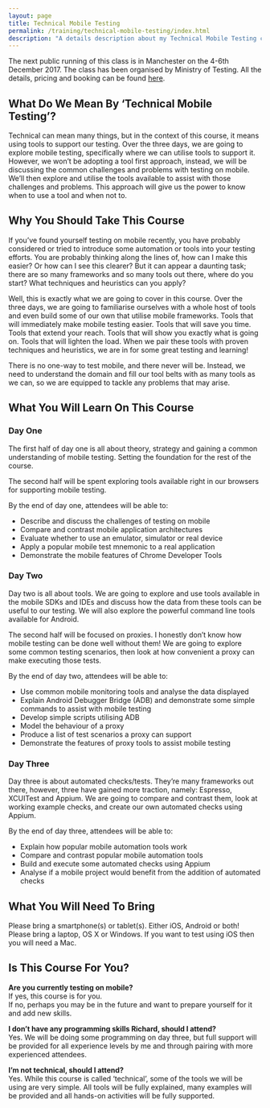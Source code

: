 ```yaml
---
layout: page
title: Technical Mobile Testing
permalink: /training/technical-mobile-testing/index.html
description: "A details description about my Technical Mobile Testing class"
---
```

The next public running of this class is in Manchester on the 4-6th December 2017. The class has been organised by Ministry of Testing. All the details, pricing and booking can be found [here](https://ministryoftesting.com/events/technical-mobile-testing-3-day-class-manchester-richard-bradshaw).

## What Do We Mean By ‘Technical Mobile Testing’?
Technical can mean many things, but in the context of this course, it means using tools to support our testing. Over the three days, we are going to explore mobile testing, specifically where we can utilise tools to support it. However, we won’t be adopting a tool first approach, instead, we will be discussing the common challenges and problems with testing on mobile. We’ll then explore and utilise the tools available to assist with those challenges and problems. This approach will give us the power to know when to use a tool and when not to.

## Why You Should Take This Course
If you’ve found yourself testing on mobile recently, you have probably considered or tried to introduce some automation or tools into your testing efforts. You are probably thinking along the lines of, how can I make this easier? Or how can I see this clearer? But it can appear a daunting task; there are so many frameworks and so many tools out there, where do you start? What techniques and heuristics can you apply?

Well, this is exactly what we are going to cover in this course. Over the three days, we are going to familiarise ourselves with a whole host of tools and even build some of our own that utilise mobile frameworks. Tools that will immediately make mobile testing easier. Tools that will save you time. Tools that extend your reach. Tools that will show you exactly what is going on. Tools that will lighten the load. When we pair these tools with proven techniques and heuristics, we are in for some great testing and learning!

There is no one-way to test mobile, and there never will be. Instead, we need to understand the domain and fill our tool belts with as many tools as we can, so we are equipped to tackle any problems that may arise.

## What You Will Learn On This Course
### Day One
The first half of day one is all about theory, strategy and gaining a common understanding of mobile testing. Setting the foundation for the rest of the course.

The second half will be spent exploring tools available right in our browsers for supporting mobile testing.

By the end of day one, attendees will be able to:
* Describe and discuss the challenges of testing on mobile
* Compare and contrast mobile application architectures
* Evaluate whether to use an emulator, simulator or real device
* Apply a popular mobile test mnemonic to a real application
* Demonstrate the mobile features of Chrome Developer Tools

### Day Two
Day two is all about tools. We are going to explore and use tools available in the mobile SDKs and IDEs and discuss how the data from these tools can be useful to our testing. We will also explore the powerful command line tools available for Android.

The second half will be focused on proxies. I honestly don’t know how mobile testing can be done well without them! We are going to explore some common testing scenarios, then look at how convenient a proxy can make executing those tests.

By the end of day two, attendees will be able to:
* Use common mobile monitoring tools and analyse the data displayed
* Explain Android Debugger Bridge (ADB) and demonstrate some simple commands to assist with mobile testing
* Develop simple scripts utilising ADB
* Model the behaviour of a proxy
* Produce a list of test scenarios a proxy can support
* Demonstrate the features of proxy tools to assist mobile testing

### Day Three
Day three is about automated checks/tests. They’re many frameworks out there, however, three have gained more traction, namely: Espresso, XCUITest and Appium. We are going to compare and contrast them, look at working example checks, and create our own automated checks using Appium.

By the end of day three, attendees will be able to:
* Explain how popular mobile automation tools work
* Compare and contrast popular mobile automation tools
* Build and execute some automated checks using Appium
* Analyse if a mobile project would benefit from the addition of automated checks

## What You Will Need To Bring
Please bring a smartphone(s) or tablet(s). Either iOS, Android or both!  
Please bring a laptop, OS X or Windows. If you want to test using iOS then you will need a Mac.

## Is This Course For You?
**Are you currently testing on mobile?**  
If yes, this course is for you.  
If no, perhaps you may be in the future and want to prepare yourself for it and add new skills.

**I don’t have any programming skills Richard, should I attend?**  
Yes. We will be doing some programming on day three, but full support will be provided for all experience levels by me and through pairing with more experienced attendees.

**I’m not technical, should I attend?**  
Yes. While this course is called ‘technical’, some of the tools we will be using are very simple. All tools will be fully explained, many examples will be provided and all hands-on activities will be fully supported.